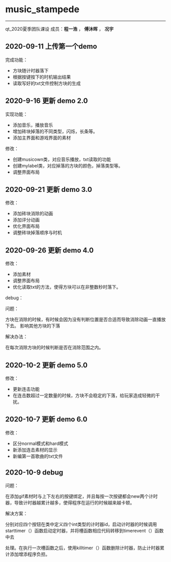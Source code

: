 # music_stampede
---
qt_2020夏季团队课设
成员：**程一浩**  ， **傅沐晖** ， **况宇**

## 2020-09-11 上传第一个demo

完成功能：

* 方块随计时器落下
* 根据按键按下的时机输出结果
* 读取写好的txt文件控制方块的生成

## 2020-9-16 更新  demo 2.0

实现功能：

* 添加音乐，播放音乐
* 增加砖块掉落的不同类型，闪烁，长条等。
* 添加主界面和游戏界面的素材

修改：

* 创建musicown类，对应音乐播放，txt读取的功能
* 创建mylabel类，对应掉落的方块的颜色，掉落类型等。
* 调整界面布局

## 2020-09-21 更新 demo 3.0

修改：

* 添加砖块消除的动画
* 添加评分动画
* 优化界面布局
* 调整砖块掉落顺序与时机

## 2020-09-26 更新 demo 4.0

修改：

* 添加素材
* 调整界面布局
* 优化读取txt的方法，使得方块可以在非整数秒时落下。

debug：

问题：

方块在消除的时候，有时候会因为没有判断位置是否合适而导致消除动画一直播放下去。 影响其他方块的下落

解决办法：

在每次消除方块的时候判断是否在消除范围之内。

## 2020-10-2  更新 demo 5.0

修改：

* 更新连击功能
* 在连击数超过一定数量的时候，方块不会稳定的下落，给玩家造成轻微的干扰。


## 2020-10-7  更新 demo 6.0

修改：

* 区分normal模式和hard模式
* 新添加连击素材的显示
* 新编第一首歌曲的txt文件

## 2020-10-9 debug

问题：

在添加gif素材时与上下左右的按键绑定，并且每按一次按键都会new两个计时器，导致计时器越累计越多，使得程序在运行的时候越来越卡顿。

解决方案：

分别对应四个按钮在类中定义四个int类型的计时器id，启动计时器的时候调用starttimer（）函数启动定时器，并将槽函数相应代码转移到timerevent（）函数中去

处理。在执行一次槽函数之后，使用killtimer（）函数删除计时器，防止计时器累计添加增添程序负担。

